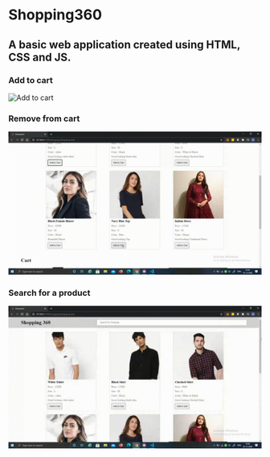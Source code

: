 # Shopping360

## A basic web application created using HTML, CSS and JS.

### Add to cart

![Add to cart](media/addtocart.gif)

### Remove from cart

![Remove from cart](media/removefromcart.gif)

### Search for a product

![search](media/search.gif)

